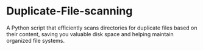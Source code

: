 # Duplicate-File-scanning
A Python script that efficiently scans directories for duplicate files based on their content, saving you valuable disk space and helping maintain organized file systems.

